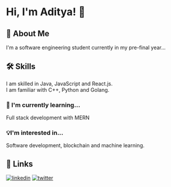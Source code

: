 
# Hi, I'm Aditya! 👋

## 🚀 About Me
I'm a software engineering student currently in my pre-final year...


## 🛠 Skills
I am skilled in Java, JavaScript and React.js.<br>
I am familiar with C++, Python and Golang.


### 🧠 I'm currently learning...
Full stack development with MERN

### 💡I'm interested in...
Software development, blockchain and machine learning.


## 🔗 Links
[![linkedin](https://img.shields.io/badge/linkedin-0A66C2?style=for-the-badge&logo=linkedin&logoColor=white)](https://www.linkedin.com/in/aditya-nautiyal-21304a1ba)
[![twitter](https://img.shields.io/badge/twitter-1DA1F2?style=for-the-badge&logo=twitter&logoColor=white)](https://twitter.com/adityan150)

